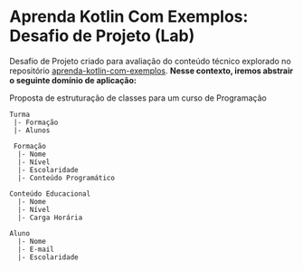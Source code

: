 # Aprenda Kotlin Com Exemplos: Desafio de Projeto (Lab)

Desafio de Projeto criado para avaliação do conteúdo técnico explorado no repositório [aprenda-kotlin-com-exemplos](https://github.com/digitalinnovationone/aprenda-kotlin-com-exemplos). **Nesse contexto, iremos abstrair o seguinte domínio de aplicação:**

Proposta de estruturação de classes para um curso de Programação

```DATA
Turma
 |- Formação
 |- Alunos
 
 Formação
  |- Nome
  |- Nível
  |- Escolaridade
  |- Conteúdo Programático
  
Conteúdo Educacional
  |- Nome
  |- Nível
  |- Carga Horária 
  
Aluno
  |- Nome
  |- E-mail
  |- Escolaridade
  
```
